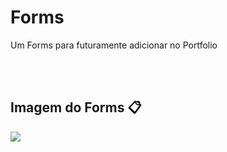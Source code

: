 # Forms
<div>
    <p>
    Um Forms para futuramente adicionar no Portfolio
    </p>
</div>

<br><br>

## Imagem do Forms 📋
<div>

<img src="https://cdn.discordapp.com/attachments/796077210720272394/903084542427029555/unknown.png">

</div>